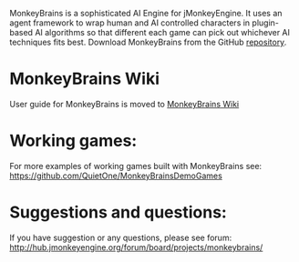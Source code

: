 MonkeyBrains is a sophisticated AI Engine for jMonkeyEngine. It uses an
agent framework to wrap human and AI controlled characters in
plugin-based AI algorithms so that different each game can pick out
whichever AI techniques fits best. Download MonkeyBrains from the GitHub
[repository](https://github.com/QuietOne/MonkeyBrains).

MonkeyBrains Wiki
=================

User guide for MonkeyBrains is moved to [MonkeyBrains
Wiki](https://github.com/QuietOne/MonkeyBrains/wiki)

Working games:
==============

For more examples of working games built with MonkeyBrains see:
<https://github.com/QuietOne/MonkeyBrainsDemoGames>

Suggestions and questions:
==========================

If you have suggestion or any questions, please see forum:
<http://hub.jmonkeyengine.org/forum/board/projects/monkeybrains/>

